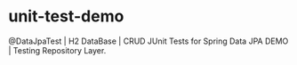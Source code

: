 # unit-test-demo
@DataJpaTest | H2 DataBase | CRUD JUnit Tests for Spring Data JPA DEMO | Testing Repository Layer.
